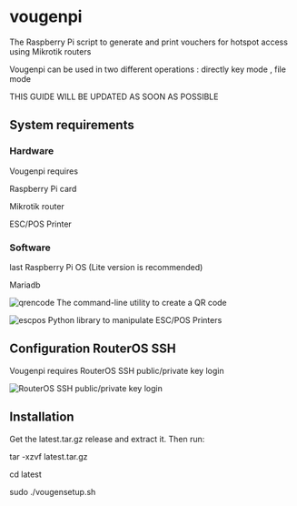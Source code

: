 # vougenpi
The Raspberry Pi script to generate and print vouchers for hotspot access using Mikrotik routers 

Vougenpi can be used in two different operations : directly key mode , file mode

THIS GUIDE WILL BE UPDATED AS SOON AS POSSIBLE

## System requirements
### Hardware
Vougenpi requires

Raspberry Pi card

Mikrotik router

ESC/POS Printer

### Software

last Raspberry Pi OS (Lite version is recommended)

Mariadb

![qrencode](https://fukuchi.org/works/qrencode/) The command-line utility to create a QR code

![escpos](https://github.com/python-escpos/python-escpos) Python library to manipulate ESC/POS Printers

## Configuration RouterOS SSH
Vougenpi requires RouterOS SSH public/private key login 

![RouterOS SSH public/private key login](https://wiki.mikrotik.com/wiki/Use_SSH_to_execute_commands_(public/private_key_login))

## Installation 
Get the latest.tar.gz release and extract it. Then run:

tar -xzvf latest.tar.gz

cd latest

sudo ./vougensetup.sh

